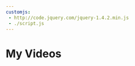 ```yaml
---
customjs:
 - http://code.jquery.com/jquery-1.4.2.min.js
 - ./script.js
---
```


# My Videos
<div id="videos"></div>
